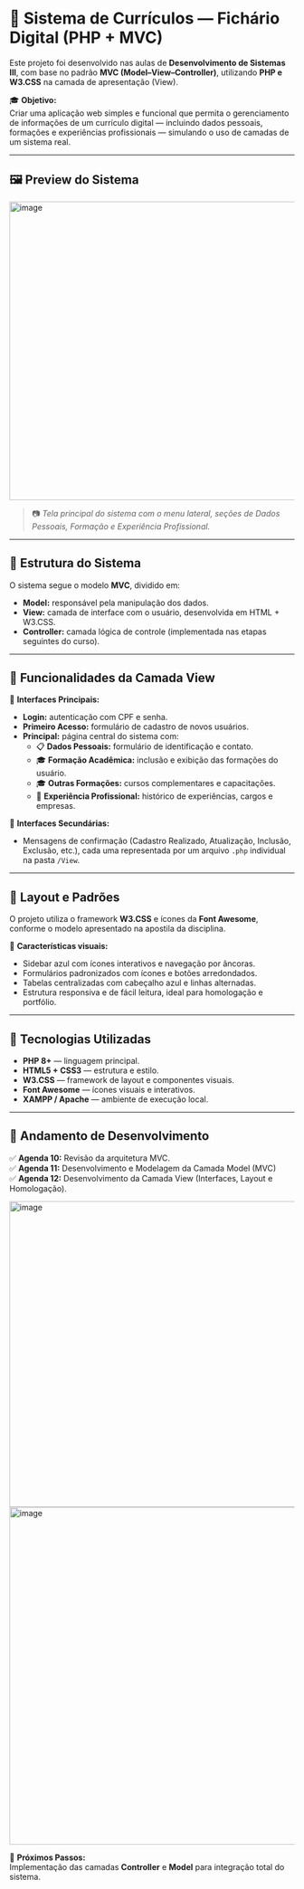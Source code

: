 # 💼 Sistema de Currículos — Fichário Digital (PHP + MVC)

Este projeto foi desenvolvido nas aulas de **Desenvolvimento de Sistemas III**, com base no padrão **MVC (Model–View–Controller)**, utilizando **PHP e W3.CSS** na camada de apresentação (View).

🎓 **Objetivo:**  
Criar uma aplicação web simples e funcional que permita o gerenciamento de informações de um currículo digital — incluindo dados pessoais, formações e experiências profissionais — simulando o uso de camadas de um sistema real.

---


## 🖼️ Preview do Sistema

<img width="1084" height="528" alt="image" src="https://github.com/user-attachments/assets/3c67c88b-d1e9-44ae-acd6-7ed09130d2a1" />


> 📷 *Tela principal do sistema com o menu lateral, seções de Dados Pessoais, Formação e Experiência Profissional.*

---


## 🧩 Estrutura do Sistema

O sistema segue o modelo **MVC**, dividido em:

- **Model:** responsável pela manipulação dos dados.  
- **View:** camada de interface com o usuário, desenvolvida em HTML + W3.CSS.  
- **Controller:** camada lógica de controle (implementada nas etapas seguintes do curso).

---

## 🧠 Funcionalidades da Camada View

📌 **Interfaces Principais:**
- **Login:** autenticação com CPF e senha.  
- **Primeiro Acesso:** formulário de cadastro de novos usuários.  
- **Principal:** página central do sistema com:
  - 📋 **Dados Pessoais:** formulário de identificação e contato.  
  - 🎓 **Formação Acadêmica:** inclusão e exibição das formações do usuário.  
  - 🎓 **Outras Formações:** cursos complementares e capacitações.  
  - 💼 **Experiência Profissional:** histórico de experiências, cargos e empresas.

📌 **Interfaces Secundárias:**
- Mensagens de confirmação (Cadastro Realizado, Atualização, Inclusão, Exclusão, etc.), cada uma representada por um arquivo `.php` individual na pasta `/View`.

---

## 🧮 Layout e Padrões

O projeto utiliza o framework **W3.CSS** e ícones da **Font Awesome**, conforme o modelo apresentado na apostila da disciplina.

🎨 **Características visuais:**
- Sidebar azul com ícones interativos e navegação por âncoras.  
- Formulários padronizados com ícones e botões arredondados.  
- Tabelas centralizadas com cabeçalho azul e linhas alternadas.  
- Estrutura responsiva e de fácil leitura, ideal para homologação e portfólio.

---

## 🧰 Tecnologias Utilizadas

- **PHP 8+** — linguagem principal.  
- **HTML5 + CSS3** — estrutura e estilo.  
- **W3.CSS** — framework de layout e componentes visuais.  
- **Font Awesome** — ícones visuais e interativos.  
- **XAMPP / Apache** — ambiente de execução local.  

---

## 📅 Andamento de Desenvolvimento

✅ **Agenda 10:** Revisão da arquitetura MVC.  
✅ **Agenda 11:** Desenvolvimento e Modelagem da Camada Model (MVC)  
✅ **Agenda 12:** Desenvolvimento da Camada View (Interfaces, Layout e Homologação).  

<img width="1092" height="541" alt="image" src="https://github.com/user-attachments/assets/01d7b37f-6000-44c5-a618-0dbc9df1a6f8" />

<img width="1108" height="597" alt="image" src="https://github.com/user-attachments/assets/f4ab7ca2-57a8-4021-9186-9aa53b8d0257" />

📌 **Próximos Passos:**  
Implementação das camadas **Controller** e **Model** para integração total do sistema.



